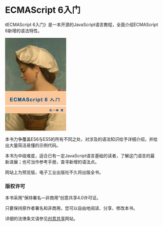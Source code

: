 # ECMAScript 6入门

《ECMAScript 6入门》是一本开源的JavaScript语言教程，全面介绍ECMAScript 6新增的语法特性。

[![cover](images/cover_thumbnail.jpg)](images/cover.jpg)

本书力争覆盖ES6与ES5的所有不同之处，对涉及的语法知识给予详细介绍，并给出大量简洁易懂的示例代码。

本书为中级难度，适合已有一定JavaScript语言基础的读者，了解这门语言的最新进展；也可当作参考手册，查寻新增的语法点。

网站上为预览版，电子工业出版社不久将出版全书。

### 版权许可

本书采用“保持署名—非商用”创意共享4.0许可证。

只要保持原作者署名和非商用，您可以自由地阅读、分享、修改本书。

详细的法律条文请参见[创意共享](http://creativecommons.org/licenses/by-nc/4.0/)网站。
